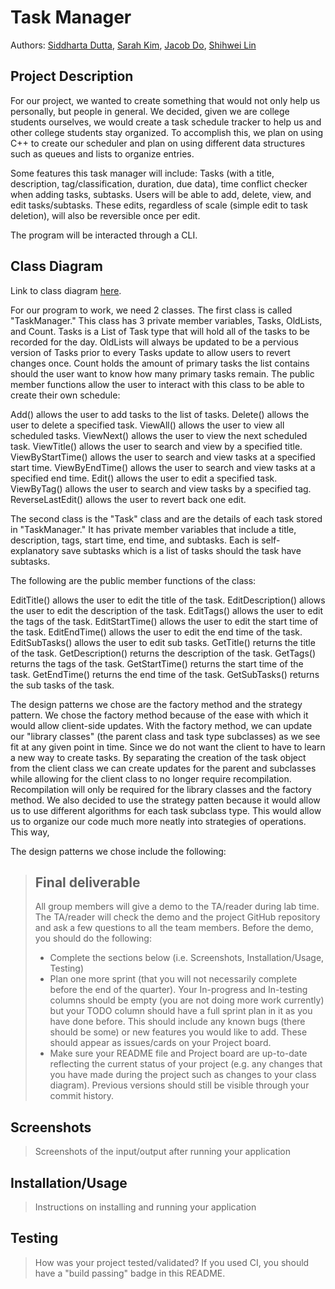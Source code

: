  # Task Manager
 Authors: [Siddharta Dutta](https://github.com/SiddhartaDutta), [Sarah Kim](https://github.com/sarahkimmieee), [Jacob Do](https://github.com/jacobcdo), [Shihwei Lin](https://github.com/slin182)

## Project Description
  
For our project, we wanted to create something that would not only help us personally, but people in general. We decided, given we are college students ourselves, we would create a task schedule tracker to help us and other college students stay organized. To accomplish this, we plan on using C++ to create our scheduler and plan on using different data structures such as queues and lists to organize entries.

Some features this task manager will include: Tasks (with a title, description, tag/classification, duration, due data), time conflict checker when adding tasks, subtasks.
Users will be able to add, delete, view, and edit tasks/subtasks. These edits, regardless of scale (simple edit to task deletion), will also be reversible once per edit.

The program will be interacted through a CLI.

## Class Diagram
 Link to class diagram [here](https://app.moqups.com/HLxRWlfaIpcROvGcueaSVdEqONtGUJtv/view/page/aa458c046). 

 For our program to work, we need 2 classes. The first class is called "TaskManager." This class has 3 private member variables, Tasks, OldLists, and Count. Tasks is a List of Task type that will hold all of the tasks to be recorded for the day. OldLists will always be updated to be a pervious version of Tasks prior to every Tasks update to allow users to revert changes once. Count holds the amount of primary tasks the list contains should the user want to know how many primary tasks remain. The public member functions allow the user to interact with this class to be able to create their own schedule:

Add() allows the user to add tasks to the list of tasks. Delete() allows the user to delete a specified task. ViewAll() allows the user to view all scheduled tasks.
ViewNext() allows the user to view the next scheduled task.
ViewTitle() allows the user to search and view by a specified title.
ViewByStartTime() allows the user to search and view tasks at a specified start time.
ViewByEndTime() allows the user to search and view tasks at a specified end time.
Edit() allows the user to edit a specified task.
ViewByTag() allows the user to search and view tasks by a specified tag.
ReverseLastEdit() allows the user to revert back one edit.

The second class is the "Task" class and are the details of each task stored in "TaskManager." It has private member variables that include a title, description, tags, start time, end time, and subtasks. Each is self-explanatory save subtasks which is a list of tasks should the task have subtasks.

The following are the public member functions of the class:

EditTitle() allows the user to edit the title of the task. 
EditDescription() allows the user to edit the description of the task.
EditTags() allows the user to edit the tags of the task.
EditStartTime() allows the user to edit the start time of the task.
EditEndTime() allows the user to edit the end time of the task.
EditSubTasks() allows the user to edit sub tasks.
GetTitle() returns the title of the task.
GetDescription() returns the description of the task.
GetTags() returns the tags of the task.
GetStartTime() returns the start time of the task.
GetEndTime() returns the end time of the task.
GetSubTasks() returns the sub tasks of the task.
 
The design patterns we chose are the factory method and the strategy pattern. We chose the factory method because of the ease with which it would allow client-side updates. With the factory method, we can update our "library classes" (the parent class and task type subclasses) as we see fit at any given point in time. Since we do not want the client to have to learn a new way to create tasks. By separating the creation of the task object from the client class we can create updates for the parent and subclasses while allowing for the client class to no longer require recompilation. Recompilation will only be required for the library classes and the factory method. We also decided to use the strategy patten because it would allow us to use different algorithms for each task subclass type. This would allow us to organize our code much more neatly into strategies of operations. This way, 

The design patterns we chose include the following:

 
 > ## Final deliverable
 > All group members will give a demo to the TA/reader during lab time. The TA/reader will check the demo and the project GitHub repository and ask a few questions to all the team members. 
 > Before the demo, you should do the following:
 > * Complete the sections below (i.e. Screenshots, Installation/Usage, Testing)
 > * Plan one more sprint (that you will not necessarily complete before the end of the quarter). Your In-progress and In-testing columns should be empty (you are not doing more work currently) but your TODO column should have a full sprint plan in it as you have done before. This should include any known bugs (there should be some) or new features you would like to add. These should appear as issues/cards on your Project board.
 > * Make sure your README file and Project board are up-to-date reflecting the current status of your project (e.g. any changes that you have made during the project such as changes to your class diagram). Previous versions should still be visible through your commit history. 
 
 ## Screenshots
 > Screenshots of the input/output after running your application
 ## Installation/Usage
 > Instructions on installing and running your application
 ## Testing
 > How was your project tested/validated? If you used CI, you should have a "build passing" badge in this README.
 
